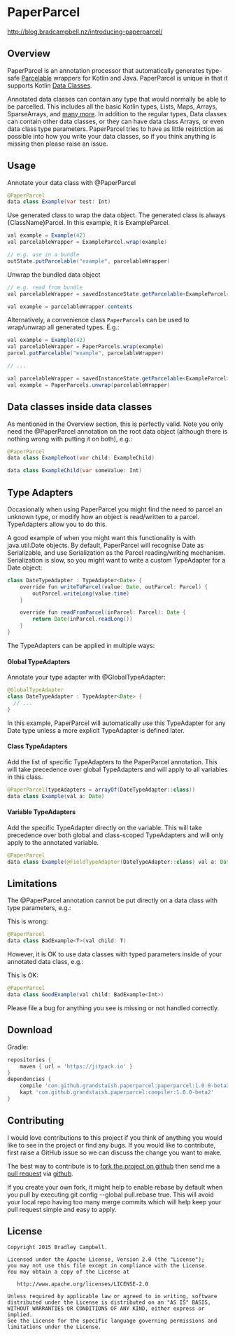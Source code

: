 # PaperParcel

http://blog.bradcampbell.nz/introducing-paperparcel/

## Overview

PaperParcel is an annotation processor that automatically generates type-safe [Parcelable](http://developer.android.com/intl/es/reference/android/os/Parcelable.html) wrappers for Kotlin and Java. PaperParcel is unique in that it supports Kotlin [Data Classes](https://kotlinlang.org/docs/reference/data-classes.html).

Annotated data classes can contain any type that would normally be able to be parcelled. This includes all the basic Kotlin types, Lists, Maps, Arrays, SparseArrays, and [many more](https://github.com/grandstaish/PaperParcel/tree/master/compiler/src/test/java/nz/bradcampbell/paperparcel). In addition to the regular types, Data classes can contain other data classes, or they can have data class Arrays, or even data class type parameters. PaperParcel tries to have as little restriction as possible into how you write your data classes, so if you think anything is missing then please raise an issue.

## Usage

Annotate your data class with @PaperParcel

``` java
@PaperParcel
data class Example(var test: Int)
```

Use generated class to wrap the data object. The generated class is always {ClassName}Parcel. In this example, it is ExampleParcel.

``` java
val example = Example(42)
val parcelableWrapper = ExampleParcel.wrap(example)

// e.g. use in a bundle
outState.putParcelable("example", parcelableWrapper)
```

Unwrap the bundled data object

``` java
// e.g. read from bundle
val parcelableWrapper = savedInstanceState.getParcelable<ExampleParcel>("example")

val example = parcelableWrapper.contents
```

Alternatively, a convenience class `PaperParcels` can be used to wrap/unwrap all generated types. E.g.:

``` java
val example = Example(42)
val parcelableWrapper = PaperParcels.wrap(example)
parcel.putParcelable("example", parcelableWrapper)

// ...

val parcelableWrapper = savedInstanceState.getParcelable<ExampleParcel>("example")
val example = PaperParcels.unwrap(parcelableWrapper)
```

## Data classes inside data classes

As mentioned in the Overview section, this is perfectly valid. Note you only need the @PaperParcel annotation on the root data object (although there is nothing wrong with putting it on both), e.g.:

``` java
@PaperParcel
data class ExampleRoot(var child: ExampleChild)

data class ExampleChild(var someValue: Int)
```

## Type Adapters

Occasionally when using PaperParcel you might find the need to parcel an unknown type, or modify how an object is read/written to a parcel. TypeAdapters allow you to do this.

A good example of when you might want this functionality is with java.util.Date objects. By default, PaperParcel will recognise Date as Serializable, and use Serialization as the Parcel reading/writing mechanism. Serialization is slow, so you might want to write a custom TypeAdapter for a Date object:

``` java
class DateTypeAdapter : TypeAdapter<Date> {
    override fun writeToParcel(value: Date, outParcel: Parcel) {
        outParcel.writeLong(value.time)
    }

    override fun readFromParcel(inParcel: Parcel): Date {
        return Date(inParcel.readLong())
    }
}
```

The TypeAdapters can be applied in multiple ways:

#### Global TypeAdapters

Annotate your type adapter with @GlobalTypeAdapter:

``` java
@GlobalTypeAdapter
class DateTypeAdapter : TypeAdapter<Date> {
  // ... 
}
```

In this example, PaperParcel will automatically use this TypeAdapter for any Date type unless a more explicit TypeAdapter is defined later.

#### Class TypeAdapters

Add the list of specific TypeAdapters to the PaperParcel annotation. This will take precedence over global TypeAdapters and will apply to all variables in this class.

``` java
@PaperParcel(typeAdapters = arrayOf(DateTypeAdapter::class))
data class Example(val a: Date)
```

#### Variable TypeAdapters

Add the specific TypeAdapter directly on the variable. This will take precedence over both global and class-scoped TypeAdapters and will only apply to the annotated variable.

``` java
@PaperParcel
data class Example(@FieldTypeAdapter(DateTypeAdapter::class) val a: Date)
```

## Limitations

The @PaperParcel annotation cannot be put directly on a data class with type parameters, e.g.:

This is wrong:
``` java
@PaperParcel
data class BadExample<T>(val child: T)
```

However, it is OK to use data classes with typed parameters inside of your annotated data class, e.g.:

This is OK:
``` java
@PaperParcel
data class GoodExample(val child: BadExample<Int>)
```

Please file a bug for anything you see is missing or not handled correctly.

## Download

Gradle:

``` groovy
repositories {
    maven { url = 'https://jitpack.io' }
}
dependencies {
    compile 'com.github.grandstaish.paperparcel:paperparcel:1.0.0-beta2'
    kapt 'com.github.grandstaish.paperparcel:compiler:1.0.0-beta2'
}
```

## Contributing

I would love contributions to this project if you think of anything you would like to see in the project or find any bugs. If you would like to contribute, first raise a GitHub issue so we can discuss the change you want to make. 

The best way to contribute is to [fork the project on github](https://help.github.com/articles/fork-a-repo/) then send me a [pull request](https://help.github.com/articles/using-pull-requests/) via [github](https://github.com/).

If you create your own fork, it might help to enable rebase by default when you pull by executing git config --global pull.rebase true. This will avoid your local repo having too many merge commits which will help keep your pull request simple and easy to apply.


## License
    Copyright 2015 Bradley Campbell.
    
    Licensed under the Apache License, Version 2.0 (the "License");
    you may not use this file except in compliance with the License.
    You may obtain a copy of the License at

       http://www.apache.org/licenses/LICENSE-2.0

    Unless required by applicable law or agreed to in writing, software
    distributed under the License is distributed on an "AS IS" BASIS,
    WITHOUT WARRANTIES OR CONDITIONS OF ANY KIND, either express or implied.
    See the License for the specific language governing permissions and
    limitations under the License.
